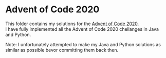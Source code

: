 # Advent of Code 2020
This folder contains my solutions for the [Advent of Code 2020](https://adventofcode.com/2020).  
I have fully implemented all the Advent of Code 2020 chellanges in Java and Python.

Note: I unfortunately attempted to make my Java and Python solutions as similar as possible bevor committing them back then.
